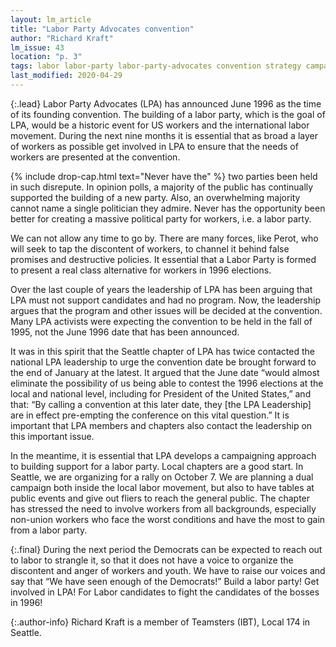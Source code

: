 ```yaml
---
layout: lm_article
title: "Labor Party Advocates convention"
author: "Richard Kraft"
lm_issue: 43
location: "p. 3"
tags: labor labor-party labor-party-advocates convention strategy campaign
last_modified: 2020-04-29
---
```



{:.lead}
Labor Party Advocates (<abbr>LPA</abbr>) has
announced June 1996 as the time of its
founding convention. The building of a
labor party, which is the goal of <abbr>LPA</abbr>,
would be a historic event for US workers
and the international labor movement.
During the next nine months it is essential
that as broad a layer of workers as
possible get involved in <abbr>LPA</abbr> to ensure
that the needs of workers are presented
at the convention.

{% include drop-cap.html text="Never have the" %}
two parties been
held in such disrepute. In opinion polls,
a majority of the public has continually
supported the building of a new
party. Also, an overwhelming majority
cannot name a single politician they
admire. Never has the opportunity
been better for creating a massive
political party for workers, i.e. a labor party.

We can not allow any time to go by.
There are many forces, like Perot, who
will seek to tap the discontent of workers,
to channel it behind false promises
and destructive policies. It essential
that a Labor Party is formed to present
a real class alternative for workers
in 1996 elections.

Over the last couple of years the
leadership of <abbr>LPA</abbr> has been arguing
that <abbr>LPA</abbr> must not support candidates
and had no program. Now, the leadership
argues that the program and
other issues will be decided at the convention.
Many <abbr>LPA</abbr> activists were
expecting the convention to be held in
the fall of 1995, not the June 1996 date
that has been announced.

It was in this spirit that the Seattle
chapter of <abbr>LPA</abbr> has twice contacted
the national <abbr>LPA</abbr> leadership to urge
the convention date be brought forward
to the end of January at the latest.
It argued that the June date
“would almost eliminate the possibility
of us being able to contest the 1996
elections at the local and national
level, including for President of the
United States,” and that: “By calling a
convention at this later date, they [the
<abbr>LPA</abbr> Leadership] are in effect pre-empting
the conference on this vital
question.” It is important that <abbr>LPA</abbr>
members and chapters also contact
the leadership on this important issue.

In the meantime, it is essential that
<abbr>LPA</abbr> develops a campaigning approach
to building support for a labor party.
Local chapters are a good start. In
Seattle, we are organizing for a rally on
October 7. We are planning a dual
campaign both inside the local labor
movement, but also to have tables at
public events and give out fliers to
reach the general public. The chapter
has stressed the need to involve workers
from all backgrounds, especially
non-union workers who face the worst
conditions and have the most to gain
from a labor party.

{:.final}
During the next period the
Democrats can be expected to reach
out to labor to strangle it, so that it
does not have a voice to organize the
discontent and anger of workers and
youth. We have to raise our voices and
say that “We have seen enough of the
Democrats!” Build a labor party! Get
involved in <abbr>LPA</abbr>! For Labor candidates
to fight the candidates of the bosses in
1996!

{:.author-info}
Richard Kraft is a member of Teamsters (<abbr>IBT</abbr>), Local 174 in Seattle.